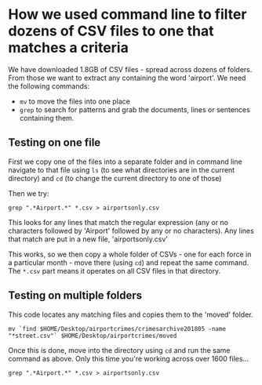 # How we used command line to filter dozens of CSV files to one that matches a criteria

We have downloaded 1.8GB of CSV files - spread across dozens of folders. From those we want to extract any containing the word 'airport'. We need the following commands:

* `mv` to move the files into one place
* `grep` to search for patterns and grab the documents, lines or sentences containing them.

## Testing on one file

First we copy one of the files into a separate folder and in command line navigate to that file using `ls` (to see what directories are in the current directory) and `cd` (to change the current directory to one of those)

Then we try:

`grep ".*Airport.*" *.csv > airportsonly.csv`

This looks for any lines that match the regular expression (any or no characters followed by 'Airport' followed by any or no characters). Any lines that match are put in a new file, 'airportsonly.csv'

This works, so we then copy a whole folder of CSVs - one for each force in a particular month - move there (using `cd`) and repeat the same command. The `*.csv` part means it operates on all CSV files in that directory.

## Testing on multiple folders

This code locates any matching files and copies them to the 'moved' folder.

```
mv `find $HOME/Desktop/airportcrimes/crimesarchive201805 -name "*street.csv"` $HOME/Desktop/airportcrimes/moved
```

Once this is done, move into the directory using `cd` and run the same command as above. Only this time you're working across over 1600 files...

`grep ".*Airport.*" *.csv > airportsonly.csv`
